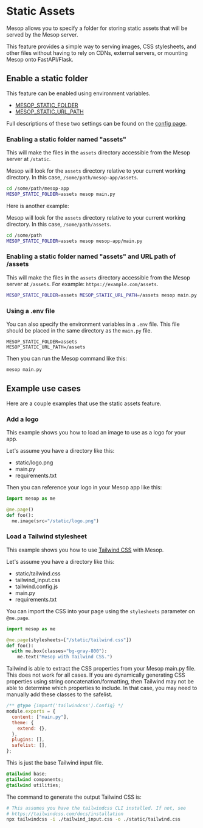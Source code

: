 # Static Assets

Mesop allows you to specify a folder for storing static assets that will be served by
the Mesop server.

This feature provides a simple way to serving images, CSS stylesheets, and other files
without having to rely on CDNs, external servers, or mounting Mesop onto FastAPI/Flask.

## Enable a static folder

This feature can be enabled using environment variables.

- [MESOP_STATIC_FOLDER](../api/config.md#mesop_static_folder)
- [MESOP_STATIC_URL_PATH](../api/config.md#mesop_static_url_path)

Full descriptions of these two settings can be found on the [config page](../api/config.md).

### Enabling a static folder named "assets"

This will make the files in the `assets` directory accessible from the Mesop server
at `/static`.

Mesop will look for the `assets` directory relative to your current working directory.
In this case, `/some/path/mesop-app/assets`.

```bash
cd /some/path/mesop-app
MESOP_STATIC_FOLDER=assets mesop main.py
```

Here is another example:

Mesop will look for the `assets` directory relative to your current working directory.
In this case, `/some/path/assets`.

```bash
cd /some/path
MESOP_STATIC_FOLDER=assets mesop mesop-app/main.py
```
### Enabling a static folder named "assets" and URL path of /assets

This will make the files in the `assets` directory accessible from the Mesop server
at `/assets`. For example: `https://example.com/assets`.

```bash
MESOP_STATIC_FOLDER=assets MESOP_STATIC_URL_PATH=/assets mesop main.py
```

### Using a .env file

You can also specify the environment variables in a `.env` file. This file should be
placed in the same directory as the `main.py` file.

``` title=".env"
MESOP_STATIC_FOLDER=assets
MESOP_STATIC_URL_PATH=/assets
```

Then you can run the Mesop command like this:

```bash
mesop main.py
```

## Example use cases

Here are a couple examples that use the static assets feature.

### Add a logo

This example shows you how to load an image to use as a logo for your app.

Let's assume you have a directory like this:

- static/logo.png
- main.py
- requirements.txt

Then you can reference your logo in your Mesop app like this:

```python title="main.py"
import mesop as me

@me.page()
def foo():
  me.image(src="/static/logo.png")
```

### Load a Tailwind stylesheet

This example shows you how to use [Tailwind CSS](https://tailwindcss.com/) with Mesop.

Let's assume you have a directory like this:

- static/tailwind.css
- tailwind_input.css
- tailwind.config.js
- main.py
- requirements.txt


You can import the CSS into your page using the `stylesheets` parameter on `@me.page`.

```python title="main.py"
import mesop as me

@me.page(stylesheets=["/static/tailwind.css"])
def foo():
  with me.box(classes="bg-gray-800"):
    me.text("Mesop with Tailwind CSS.")
```

Tailwind is able to extract the CSS properties from your Mesop main.py file. This does
not work for all cases. If you are dynamically generating CSS properties using string concatenation/formatting, then Tailwind may not be able to determine which properties
to include. In that case, you may need to manually add these classes to the safelist.

```js title="tailwind.config.js"
/** @type {import('tailwindcss').Config} */
module.exports = {
  content: ["main.py"],
  theme: {
    extend: {},
  },
  plugins: [],
  safelist: [],
};
```

This is just the base Tailwind input file.

```css title="tailwind_input.css"
@tailwind base;
@tailwind components;
@tailwind utilities;
```

The command to generate the output Tailwind CSS is:

```bash
# This assumes you have the tailwindcss CLI installed. If not, see
# https://tailwindcss.com/docs/installation
npx tailwindcss -i ./tailwind_input.css -o ./static/tailwind.css
```
